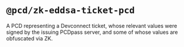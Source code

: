 # `@pcd/zk-eddsa-ticket-pcd`

A PCD representing a Devconnect ticket, whose relevant values were signed by the issuing PCDpass server, and some of whose values are obfuscated via ZK.
